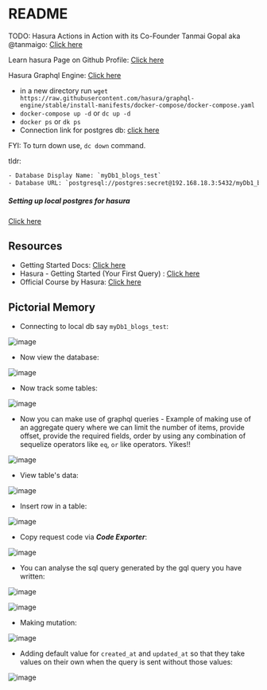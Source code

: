 # README

TODO: Hasura Actions in Action with its Co-Founder Tanmai Gopal aka @tanmaigo: [Click here](https://youtu.be/KH3mv4tm0fY?list=LL)

Learn hasura Page on Github Profile: [Click here](https://github.com/sahilrajput03/sahilrajput03/blob/master/learn-hasura.md)

Hasura Graphql Engine: [Click here](https://github.com/hasura/graphql-engine)

- in a new directory run `wget https://raw.githubusercontent.com/hasura/graphql-engine/stable/install-manifests/docker-compose/docker-compose.yaml`
- `docker-compose up -d` or `dc up -d`
- `docker ps` or `dk ps`
- Connection link for postgres db: [click here](https://github.com/sahilrajput03/learning_sql/blob/main/Notes_setup-postgres.md#hasura-connecting-db)

FYI: To turn down use, `dc down` command.

tldr: 

```txt
- Database Display Name: `myDb1_blogs_test`
- Database URL: `postgresql://postgres:secret@192.168.18.3:5432/myDb1_blogs_test` or `postgresql://postgres:secret@192.168.18.3:5432/myDb1_test`
```

##### Setting up local postgres for hasura

[Click here](https://github.com/sahilrajput03/learning_sql/blob/main/Notes_setup-postgres.md#hasura-connecting-db)

## Resources

- Getting Started Docs: [Click here](https://hasura.io/docs/latest/graphql/core/getting-started/first-graphql-query/#create-a-table)
- Hasura - Getting Started (Your First Query) : [Click here](https://youtu.be/ZGKQ0U18USU)
- Official Course by Hasura: [Click here](https://hasura.io/learn/graphql/hasura/introduction/?pg=oss-console&plcmt=onboarding-checklist)

## Pictorial Memory

- Connecting to local db say `myDb1_blogs_test`:

![image](https://user-images.githubusercontent.com/31458531/177777669-66ea22e2-6535-41bc-997e-0ced5d06024e.png)

- Now view the database: 

![image](https://user-images.githubusercontent.com/31458531/177777934-23a6b256-cd69-49fc-af8e-c4551f1ad854.png)

- Now track some tables: 

![image](https://user-images.githubusercontent.com/31458531/177778852-dd8cf5a6-2fa6-400b-bc9c-6c6de2910c83.png)


- Now you can make use of graphql queries - Example of making use of an aggregate query where we can limit the number of items, provide offset, provide the required fields, order by using any combination of sequelize operators like `eq`, `or` like operators. Yikes!!

![image](https://user-images.githubusercontent.com/31458531/177779920-2db69b4a-6270-41a3-83f2-55a6bbcf9450.png)

- View table's data: 

![image](https://user-images.githubusercontent.com/31458531/177782803-d90183b7-0da6-42f0-9b18-0c86c995a98c.png)

- Insert row in a table: 

![image](https://user-images.githubusercontent.com/31458531/177783002-901f5e9c-2b7d-41aa-adad-2ee1593288b6.png)

- Copy request code via ***Code Exporter***: 

![image](https://user-images.githubusercontent.com/31458531/177784758-83de7ff0-a777-45de-af88-154f8136db38.png)

- You can analyse the sql query generated by the gql query you have written:

![image](https://user-images.githubusercontent.com/31458531/177806490-7c091126-b7a8-4334-ab50-a89652531d9f.png)

![image](https://user-images.githubusercontent.com/31458531/177806390-fca7163d-7204-48ad-a44a-e56a28fc813d.png)

- Making mutation: 

![image](https://user-images.githubusercontent.com/31458531/177827118-016c8505-87c6-47fb-acc0-aa05b519ca45.png)

- Adding default value for `created_at` and `updated_at` so that they take values on their own when the query is sent without those values: 

![image](https://user-images.githubusercontent.com/31458531/177828240-62c6445c-3f8d-4b4e-a4f3-ab8c68e88e54.png)
